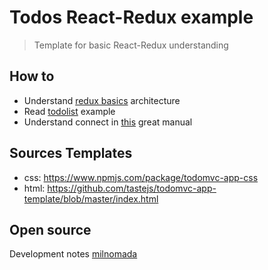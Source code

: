 # Todos React-Redux example

> Template for basic React-Redux understanding

## How to

- Understand [redux basics](http://redux.js.org/docs/basics/) architecture
- Read [todolist](http://redux.js.org/docs/basics/ExampleTodoList.html) example
- Understand connect in [this](http://www.sohamkamani.com/blog/2017/03/31/react-redux-connect-explained/) great manual

## Sources Templates
- css: https://www.npmjs.com/package/todomvc-app-css
- html: https://github.com/tastejs/todomvc-app-template/blob/master/index.html

## Open source
 Development notes [milnomada](http://milnomada.org)


